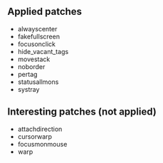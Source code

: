 Applied patches
---------------

* alwayscenter
* fakefullscreen
* focusonclick
* hide_vacant_tags
* movestack
* noborder
* pertag
* statusallmons
* systray

Interesting patches (not applied)
---------------------------------

* attachdirection
* cursorwarp
* focusmonmouse
* warp
